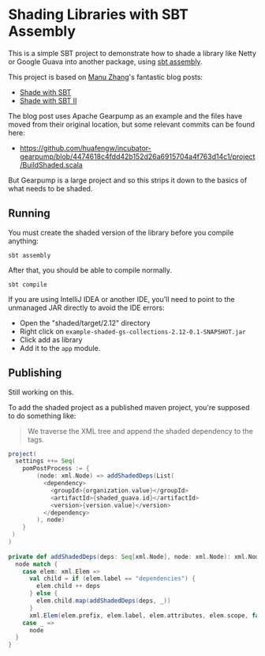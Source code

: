 # Shading Libraries with SBT Assembly

This is a simple SBT project to demonstrate how to shade a library like Netty or Google Guava into another package, using [sbt assembly](https://github.com/sbt/sbt-assembly#shading). 

This project is based on [Manu Zhang](https://twitter.com/manuzhang)'s fantastic blog posts:
 
* [Shade with SBT](https://manuzhang.github.io/2016/10/15/shading.html)
* [Shade with SBT II](https://manuzhang.github.io/2016/11/12/shading-2.html)

The blog post uses Apache Gearpump as an example and the files have moved from their original location, but some relevant commits can be found here:

*  https://github.com/huafengw/incubator-gearpump/blob/4474618c4fdd42b152d26a6915704a4f763d14c1/project/BuildShaded.scala

But Gearpump is a large project and so this strips it down to the basics of what needs to be shaded.

## Running

You must create the shaded version of the library before you compile anything:

```
sbt assembly
```

After that, you should be able to compile normally.

```
sbt compile
```

If you are using IntelliJ IDEA or another IDE, you'll need to point to the unmanaged JAR directly to avoid the IDE errors:
 
* Open the "shaded/target/2.12" directory
* Right click on `example-shaded-gs-collections-2.12-0.1-SNAPSHOT.jar`
* Click add as library
* Add it to the `app` module.

## Publishing

Still working on this.

To add the shaded project as a published maven project, you're supposed to do something like:

> We traverse the XML tree and append the shaded dependency to the <dependencies></dependencies> tags.

```scala
project(
  settings ++= Seq(
    pomPostProcess := {
        (node: xml.Node) => addShadedDeps(List(
          <dependency>
            <groupId>{organization.value}</groupId>
            <artifactId>{shaded_guava.id}</artifactId>
            <version>{version.value}</version>
          </dependency>
        ), node)
    }
 )
)
 
private def addShadedDeps(deps: Seq[xml.Node], node: xml.Node): xml.Node = {
  node match {
    case elem: xml.Elem =>
      val child = if (elem.label == "dependencies") {
        elem.child ++ deps
      } else {
        elem.child.map(addShadedDeps(deps, _))
      }
      xml.Elem(elem.prefix, elem.label, elem.attributes, elem.scope, false, child: _*)
    case _ =>
      node
  }
} 
```
